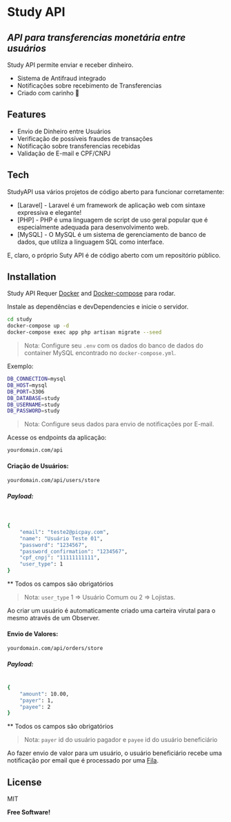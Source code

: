 # Study API
## _API para transferencias monetária entre usuários_

Study API permite enviar e receber dinheiro.

- Sistema de Antifraud integrado
- Notificações sobre recebimento de Transferencias
- Criado com carinho 💚

## Features

- Envio de Dinheiro entre Usuários
- Verificação de possíveis fraudes de transações
- Notificação sobre transferencias recebidas
- Validação de E-mail e CPF/CNPJ

## Tech

StudyAPI usa vários projetos de código aberto para funcionar corretamente:

- [Laravel] - Laravel é um framework de aplicação web com sintaxe expressiva e elegante!
- [PHP] - PHP é uma linguagem de script de uso geral popular que é especialmente adequada para desenvolvimento web.
- [MySQL] - O MySQL é um sistema de gerenciamento de banco de dados, que utiliza a linguagem SQL como interface.

E, claro, o próprio Suty API é de código aberto com um repositório público.

## Installation

Study API Requer [Docker](https://www.docker.com/) and [Docker-compose](https://docs.docker.com/compose/install/) para rodar.

Instale as dependências e devDependencies e inicie o servidor.

```sh
cd study
docker-compose up -d
docker-compose exec app php artisan migrate --seed
```
> Nota: Configure seu `.env` com os dados do banco de dados do container MySQL encontrado no `docker-compose.yml`.

Exemplo:
```sh
DB_CONNECTION=mysql
DB_HOST=mysql
DB_PORT=3306
DB_DATABASE=study
DB_USERNAME=study
DB_PASSWORD=study
```

> Nota: Configure seus dados para envio de notificações por E-mail.

Acesse os endpoints da aplicação:

```sh
yourdomain.com/api
```

#### Criação de Usuários:
```sh
yourdomain.com/api/users/store
```
##### Payload:
#
```sh

{
	"email": "teste2@picpay.com",
	"name": "Usuário Teste 01",
	"password": "1234567",
	"password_confirmation": "1234567",
	"cpf_cnpj": "11111111111",
	"user_type": 1
}
```

** Todos os campos são obrigatórios
> Nota: `user_type` 1 => Usuário Comum ou 2 => Lojistas.

Ao criar um usuário é automaticamente criado uma carteira virutal para o mesmo através de um Observer.

#### Envio de Valores:
```sh
yourdomain.com/api/orders/store
```
##### Payload:
#
```sh
{
	"amount": 10.00,
	"payer": 1,
	"payee": 2
}
```

** Todos os campos são obrigatórios
> Nota: `payer` id do usuário pagador e `payee` id do usuário beneficiário

Ao fazer envio de valor para um usuário, 
o usuário beneficiário recebe uma notificação 
por email que é processado por uma [Fila](https://laravel.com/docs/8.x/queues).

## License

MIT

**Free Software!**
